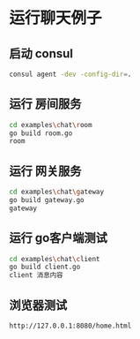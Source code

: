 # 运行聊天例子

## 启动 consul

```bash
consul agent -dev -config-dir=.
```

## 运行 房间服务

```bash
cd examples\chat\room
go build room.go
room
```

## 运行 网关服务

```bash
cd examples\chat\gateway
go build gateway.go
gateway
```

## 运行 go客户端测试

```bash
cd examples\chat\client
go build client.go
client 消息内容
```

## 浏览器测试

```bash
http://127.0.0.1:8080/home.html

```